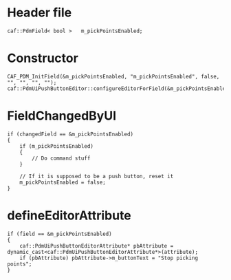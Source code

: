 # Header file
    
    caf::PdmField< bool >   m_pickPointsEnabled;
    
# Constructor
  
    CAF_PDM_InitField(&m_pickPointsEnabled, "m_pickPointsEnabled", false, "", "", "", "");
    caf::PdmUiPushButtonEditor::configureEditorForField(&m_pickPointsEnabled);
    
# FieldChangedByUI

    if (changedField == &m_pickPointsEnabled)
    {
        if (m_pickPointsEnabled)
        {
            // Do command stuff
        }
        
        // If it is supposed to be a push button, reset it
        m_pickPointsEnabled = false;
    }
    
# defineEditorAttribute
    
    if (field == &m_pickPointsEnabled)
    {
        caf::PdmUiPushButtonEditorAttribute* pbAttribute = dynamic_cast<caf::PdmUiPushButtonEditorAttribute*>(attribute);
        if (pbAttribute) pbAttribute->m_buttonText = "Stop picking points";
    }
